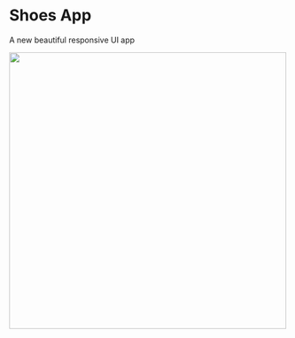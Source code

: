 # Shoes App

A new beautiful responsive UI app

<img src="https://user-images.githubusercontent.com/87839081/129057242-1a2aae55-bbc0-452d-a696-45872e7a6cde.gif" width="500">


